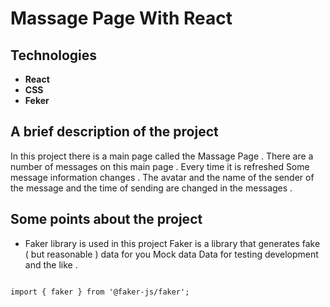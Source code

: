 # Massage Page With React

## Technologies

- **React**
- **CSS**
- **Feker**

## A brief description of the project

In this project there is a main page called the Massage Page .
There are a number of messages on this main page .
Every time it is refreshed
Some message information changes .
The avatar and the name of the sender of the message and the time of sending are changed in the messages .

## Some points about the project

- Faker library is used in this project 
Faker is a library that generates fake ( but reasonable ) data for you
Mock data
Data for testing development and the like .

```

import { faker } from '@faker-js/faker';

```
